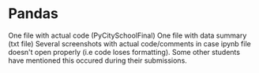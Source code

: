 # Pandas
One file with actual code (PyCitySchoolFinal)
One file with data summary (txt file)
Several screenshots with actual code/comments in case ipynb file doesn't open properly (i.e code loses formatting). Some other students have mentioned
this occured during their submissions. 
